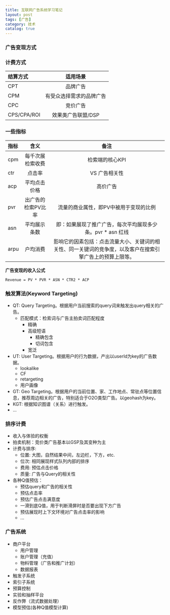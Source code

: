 ```yaml
---
title: 互联网广告系统学习笔记
layout: post
tags: [广告]
category: 技术
catalog: true
---
```



### 广告变现方式

### 计费方式

| 结算方式    |   适用场景 | 
| :-------- | :--------:| 
| CPT  | 品牌广告 |  
| CPM     |   有受众选择需求的品牌广告 |  
| CPC      |    竞价广告 | 
| CPS/CPA/ROI      |    效果类广告联盟/DSP | 


### 一些指标

| 指标    |   含义 | 备注 | 
| :-------- | :--------:| :--------:|
| cpm  | 每千次展检索收费 | 检索端的核心KPI |  
| ctr  | 点击率 | VS 广告相关性 |
| acp  | 平均点击价格 | 高价广告 |
| pvr  | 出广告的检索PV比率 | 流量的商业属性，即PV中被用于变现的比例 |
| asn  | 平均展示条数 | 即：如果展现了推广广告，每次平均展现多少条。pvr * asn 红线 |
| arpu  | 户均消费 | 影响它的因素包括：点击流量大小、关键词的相关性、同一关键词的竞争度，以及客户在搜索引擎广告上的预算上限等。 |


**广告变现的收入公式**

```
Revenue = PV * PVR * ASN * CTR2 * ACP
```


### 触发算法(Keyword Targeting)

* QT: Query Targeting。根据用户当前搜索的query词来触发出query相关的广告。
	* 匹配模式：检索词与广告主拍卖词匹配程度
		* 精确
		* 高级短语
			* 精确包含
			* 切词包含
		* 宽泛
* UT: User Targeting。根据用户的行为数据，产出以userId为key的广告数据。
	* lookalike
	* CF
	* retargeting
	* 用户画像
* GT: Geo Targeting。根据用户的当前位置、家、工作地点、常驻点等位置信息，推荐周边相关的广告，特别适合于O2O类型广告。以geohash为key。
* KGT: 根据知识图谱（关系）进行触发。
* ...


### 排序计费

* 收入与体验的权衡
* 拍卖机制：竞价类广告基本以GSP及其变种为主
* 计费与排序:
	* 位置: 大图，自然结果中间，左边栏，下方，etc.
	* 位次: 相同展现样式队列内部的排序
	* 费用: 预估点击价格
	* 质量: 广告与Query的相关性
* 各种Q值预估：
	* 预估query和广告的相关性
	* 预估点击率
	* 预估广告点击满意度
	* 一滑到底Q值，用于判断滑屏时是否要出现下方广告
	* 预估展现时上下文环境对广告点击率的影响
	* ...


### 广告系统

* 商户平台
	* 用户管理
	* 账户管理（充值）
	* 物料管理（广告和推广计划）
	* 数据报表
* 触发子系统
* 索引子系统
* 预算控制
* 实验和抽样平台
* 反作弊（流式数据处理）
* 模型预估(各种Q值模型计算)






